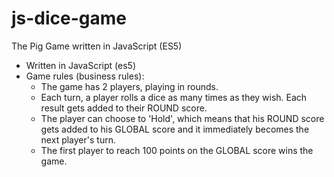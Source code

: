 # js-dice-game
The Pig Game written in JavaScript (ES5)

- Written in JavaScript (es5)
- Game rules (business rules):
  - The game has 2 players, playing in rounds.
  - Each turn, a player rolls a dice as many times as they wish. Each result gets added to their ROUND score.
  - The player can choose to 'Hold', which means that his ROUND score gets added to his GLOBAL score and it immediately becomes the next player's turn.
  - The first player to reach 100 points on the GLOBAL score wins the game.
